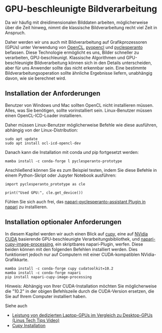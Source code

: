 # GPU-beschleunigte Bildverarbeitung

Da wir häufig mit dreidimensionalen Bilddaten arbeiten, möglicherweise über die Zeit hinweg, nimmt die klassische Bildverarbeitung recht viel Zeit in Anspruch.

Daher werden wir uns auch mit Bildverarbeitung auf Grafikprozessoren (GPUs) unter Verwendung von [OpenCL](https://www.khronos.org/opencl/), [pyopencl](https://documen.tician.de/pyopencl/) und [pyclesperanto](https://github.com/clesperanto/pyclesperanto_prototype) befassen. Diese Technologie ermöglicht es uns, Bilder schneller zu verarbeiten, GPU-beschleunigt. Klassische Algorithmen und GPU-beschleunigte Bildverarbeitung können sich in den Details unterscheiden, aber für uns Anwender sollte das nicht erkennbar sein. Eine bestimmte Bildverarbeitungsoperation sollte ähnliche Ergebnisse liefern, unabhängig davon, wie sie berechnet wird.

## Installation der Anforderungen
Benutzer von Windows und Mac sollten OpenCL nicht installieren müssen. Alles, was Sie benötigen, sollte vorinstalliert sein. Linux-Benutzer müssen einen OpenCL-ICD-Loader installieren.

Daher müssen Linux-Benutzer möglicherweise Befehle wie diese ausführen, abhängig von der Linux-Distribution:

```
sudo apt update
sudo apt install ocl-icd-opencl-dev
```

Danach kann die Installation mit conda _und_ pip fortgesetzt werden:
```
mamba install -c conda-forge l pyclesperanto-prototype
```

Anschließend können Sie es zum Beispiel testen, indem Sie diese Befehle in einem Python-Skript oder Jupyter Notebook ausführen:
```
import pyclesperanto_prototype as cle

print("Used GPU:", cle.get_device())
```

Fühlen Sie sich auch frei, das [napari-pyclesperanto-assistant Plugin in napari](https://clesperanto.github.io/napari_pyclesperanto_assistant/) zu installieren.

## Installation optionaler Anforderungen

In diesem Kapitel werden wir auch einen Blick auf [cupy](https://cupy.dev), eine auf [NVidia CUDA](https://en.wikipedia.org/wiki/CUDA) basierende GPU-beschleunigte Verarbeitungsbibliothek, und [napari-cupy-image-processing](https://github.com/haesleinhuepf/napari-cupy-image-processing), ein skriptbares napari-Plugin, werfen. Diese beiden können mit den folgenden Befehlen installiert werden. Dies funktioniert jedoch nur auf Computern mit einer CUDA-kompatiblen NVidia-Grafikkarte.

```
mamba install -c conda-forge cupy cudatoolkit=10.2
mamba install -c conda-forge napari
pip install napari-cupy-image-processing
```

Hinweis: Abhängig von Ihrer CUDA-Installation möchten Sie möglicherweise die "10.2" in der obigen Befehlszeile durch die CUDA-Version ersetzen, die Sie auf Ihrem Computer installiert haben.

Siehe auch
* [Leistung von dedizierten Laptop-GPUs im Vergleich zu Desktop-GPUs (Linus Tech Tips Video)](https://www.youtube.com/watch?v=z9fk9d6pry4)
* [Cupy Installation](https://docs.cupy.dev/en/stable/install.html#installing-cupy)